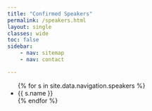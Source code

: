 ```yaml
---
title: "Confirmed Speakers"
permalink: /speakers.html
layout: single
classes: wide
toc: false
sidebar:
    - nav: sitemap
    - nav: contact

---
```


<ul>
    <!-- speakers are in _data/navigation.yml -->
    {% for s in site.data.navigation.speakers %}
        <li> {{ s.name }} </li>
    {% endfor %}
</ul>